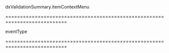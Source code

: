 <!--id-->dxValidationSummary.itemContextMenu<!--/id-->
===========================================================================
<!--hidden--><!--/hidden-->
<!--type-->eventType<!--/type-->
===========================================================================

